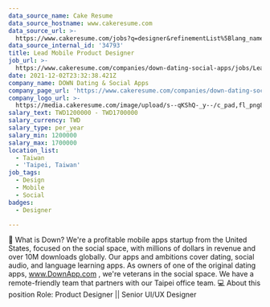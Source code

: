 ```yaml
---
data_source_name: Cake Resume
data_source_hostname: www.cakeresume.com
data_source_url: >-
  https://www.cakeresume.com/jobs?q=designer&refinementList%5Blang_name%5D%5B0%5D=English&refinementList%5Bsalary_type%5D=per_year
data_source_internal_id: '34793'
title: Lead Mobile Product Designer
job_url: >-
  https://www.cakeresume.com/companies/down-dating-social-apps/jobs/Lead-Product-Designer
date: 2021-12-02T23:32:38.421Z
company_name: DOWN Dating & Social Apps
company_page_url: 'https://www.cakeresume.com/companies/down-dating-social-apps'
company_logo_url: >-
  https://media.cakeresume.com/image/upload/s--qKShQ-_y--/c_pad,fl_png8,h_200,w_200/v1629973026/c5etwxq8aolcm28g1ygo.png
salary_text: TWD1200000 - TWD1700000
salary_currency: TWD
salary_type: per_year
salary_min: 1200000
salary_max: 1700000
location_list:
  - Taiwan
  - 'Taipei, Taiwan'
job_tags:
  - Design
  - Mobile
  - Social
badges:
  - Designer

---
```


📲 What is Down? We're a profitable mobile apps startup from the United States, focused on the social space, with millions of dollars in revenue and over 10M downloads globally. Our apps and ambitions cover dating, social audio, and language learning apps. As owners of one of the original dating apps, www.DownApp.com , we're veterans in the social space. We have a remote-friendly team that partners with our Taipei office team. 💻 About this position Role: Product Designer || Senior UI/UX Designer 